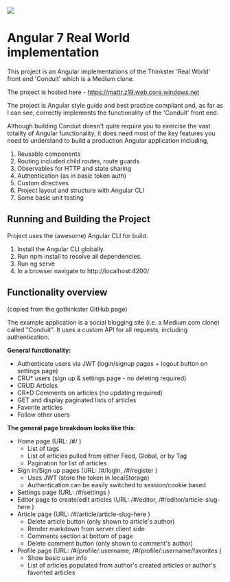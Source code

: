 ![](https://img.shields.io/david/mattrandle/angular-realworld.svg)

# Angular 7 Real World implementation 

This project is an Angular implementations of the Thinkster 'Real World' front end 'Conduit' which is a Medium clone.

The project is hosted here - https://mattr.z19.web.core.windows.net

The project is Angular style guide and best practice compliant and, as far as I can see, correctly implements the functionality of the 'Conduit' front end.

Although building Conduit doesn't quite require you to exercise the vast totality of Angular functionality, it does need most of the key features you need to understand to build a production Angular application including,

1. Reusable components
2. Routing included child routes, route guards 
3. Observables for HTTP and state sharing
4. Authentication (as in basic token auth)
5. Custom directives 
6. Project layout and structure with Angular CLI
7. Some basic unit testing 

## Running and Building the Project 

Project uses the (awesome) Angular CLI for build.

1. Install the Angular CLI globally. 
2. Run npm install to resolve all dependencies. 
3. Run ng serve 
4. In a browser navigate to http://localhost:4200/

## Functionality overview

(copied from the gothinkster GitHub page)

The example application is a social blogging site (i.e. a Medium.com clone) called "Conduit". It uses a custom API for all requests, including authentication. 

**General functionality:**

- Authenticate users via JWT (login/signup pages + logout button on settings page)
- CRU* users (sign up & settings page - no deleting required)
- CRUD Articles
- CR*D Comments on articles (no updating required)
- GET and display paginated lists of articles
- Favorite articles
- Follow other users

**The general page breakdown looks like this:**

- Home page (URL: /#/ )
    - List of tags
    - List of articles pulled from either Feed, Global, or by Tag
    - Pagination for list of articles
- Sign in/Sign up pages (URL: /#/login, /#/register )
    - Uses JWT (store the token in localStorage)
    - Authentication can be easily switched to session/cookie based
- Settings page (URL: /#/settings )
- Editor page to create/edit articles (URL: /#/editor, /#/editor/article-slug-here )
- Article page (URL: /#/article/article-slug-here )
    - Delete article button (only shown to article's author)
    - Render markdown from server client side
    - Comments section at bottom of page
    - Delete comment button (only shown to comment's author)
- Profile page (URL: /#/profile/:username, /#/profile/:username/favorites )
    - Show basic user info
    - List of articles populated from author's created articles or author's favorited articles
